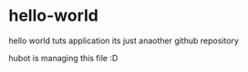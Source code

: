 # hello-world
hello world tuts application
its just anaother github repository

hubot is managing this file :D
